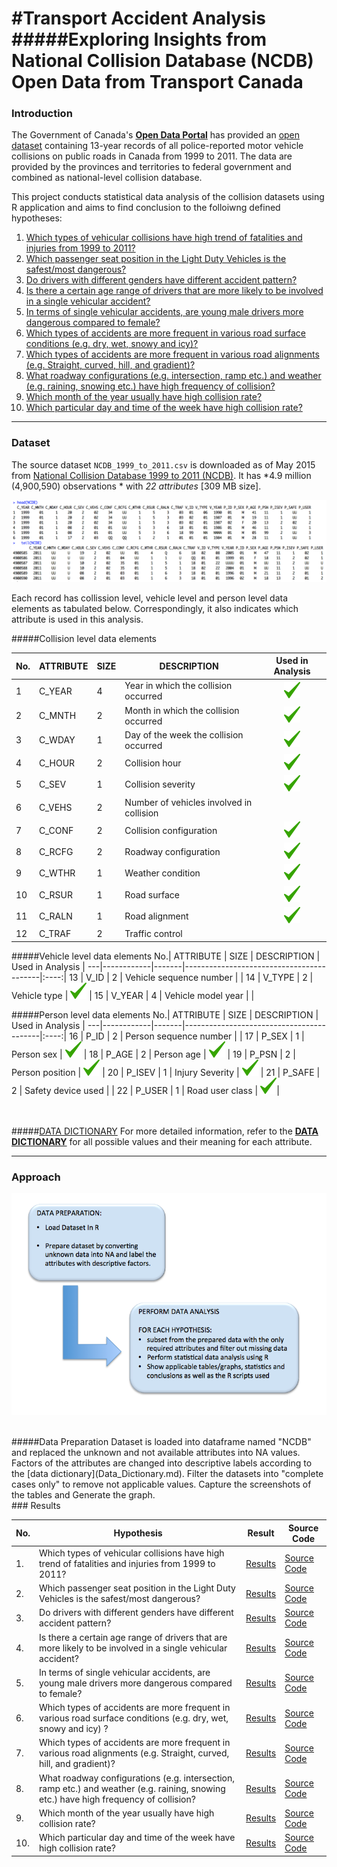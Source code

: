 
#Transport Accident Analysis
#####**Exploring Insights from National Collision Database (NCDB) Open Data from Transport Canada**
===========

### Introduction
The Government of Canada's [**Open Data Portal**](http://open.canada.ca/en) has provided an [open dataset](http://open.canada.ca/data/en/dataset/1eb9eba7-71d1-4b30-9fb1-30cbdab7e63a) containing 13-year records of all police-reported motor vehicle collisions on public roads in Canada from 1999 to 2011. The data are provided by the provinces and territories to federal government and combined as national-level collision database. 

This project conducts statistical data analysis of the collision datasets using R application and aims to find conclusion to the folloiwng defined hypotheses:

1. [Which types of vehicular collisions have high trend of fatalities and injuries from 1999 to 2011?](doc/H01/Hypothesis_01.md)
2. [Which passenger seat position in the Light Duty Vehicles is the safest/most dangerous?](doc/H02/Hypothesis_02.md)
3. [Do drivers with different genders have different accident pattern?](doc/H03/Hypothesis_03.md)
4. [Is there a certain age range of drivers that are more likely to be involved in a single vehicular accident?](doc/H04/Hypothesis_04.md)
5. [In terms of single vehicular accidents, are young male drivers more dangerous compared to female?](doc/H05/Hypothesis_05.md)
6. [Which types of accidents are more frequent in various road surface conditions (e.g. dry, wet, snowy and icy)?](doc/H06/Hypothesis_06.md)
7. [Which types of accidents are more frequent in various road alignments (e.g. Straight, curved, hill, and gradient)?](doc/H07/Hypothesis_07.md)
8. [What roadway configurations (e.g. intersection, ramp etc.) and weather (e.g. raining, snowing etc.) have high frequency of collision?](doc/H08/Hypothesis_08.md)
9. [Which month of the year usually have high collision rate?](doc/H09/Hypothesis_09.md)
10. [Which particular day and time of the week have high collision rate?](doc/H10/Hypothesis_10.md)

----

### Dataset
The source dataset `NCDB_1999_to_2011.csv` is downloaded as of May 2015 from [National Collision Database 1999 to 2011 (NCDB)](http://open.canada.ca/data/en/dataset/1eb9eba7-71d1-4b30-9fb1-30cbdab7e63a). It has *4.9 million (4,900,590) observations * with *22 attributes*  [309 MB size]. 

![](doc/H00/HeadTail_NCDB.png)


Each record has collission level, vehicle level and person level data elements as tabulated below. Correspondingly, it also indicates which attribute is used in this analysis.

#####Collision level data elements

No.| ATTRIBUTE  | SIZE  | DESCRIPTION                     | Used in Analysis |
---|------------|-----|------------------------------------------|:----:|
1  | C_YEAR     |  4	| Year in which the collision occurred |![](doc/H00/check.png)|
2  | C_MNTH     |  2	| Month in which the collision occurred  |![](doc/H00/check.png)|
3  | C_WDAY     |  1	| Day of the week the collision occurred |![](doc/H00/check.png)|
4  | C_HOUR     |  2	| Collision hour                         |![](doc/H00/check.png)|
5  | C_SEV      |  1	| Collision severity                     |![](doc/H00/check.png)|
6  | C_VEHS     |  2	| Number of vehicles involved in collision | |
7  | C_CONF     |  2	| Collision configuration                  |![](doc/H00/check.png)|
8  | C_RCFG     |  2	| Roadway configuration	                   |![](doc/H00/check.png)|
9  | C_WTHR     |  1	| Weather condition	                   |![](doc/H00/check.png)|
10 | C_RSUR     |  1	| Road surface                             |![](doc/H00/check.png)|
11 | C_RALN     |  1	| Road alignment	                   |![](doc/H00/check.png)|
12 | C_TRAF     |  2	| Traffic control                          | |


#####Vehicle level data elements
No.| ATTRIBUTE  | SIZE  | DESCRIPTION                              | Used in Analysis |
---|------------|-------|------------------------------------------|:----:|
13  | V_ID      |  2   | Vehicle sequence number                   |  |
14  | V_TYPE    |  2   | Vehicle type                              | ![](doc/H00/check.png) |
15  | V_YEAR    |  4   | Vehicle model year                        |  |

#####Person level data elements
No.| ATTRIBUTE  | SIZE  | DESCRIPTION                              | Used in Analysis |
---|------------|-------|------------------------------------------|:----:|
16 | P_ID       |  2    | Person sequence number                   |  |
17 | P_SEX      |  1    | Person sex                               | ![](doc/H00/check.png) |
18 | P_AGE      |  2    | Person age	                           | ![](doc/H00/check.png) |
19 | P_PSN      |  2    | Person position	                   | ![](doc/H00/check.png) |
20 | P_ISEV     |  1    | Injury Severity                    | ![](doc/H00/check.png) |
21 | P_SAFE     |  2    | Safety device used	                 |  |
22 | P_USER     |  1    | Road user class	                   |  ![](doc/H00/check.png)|

<br><br>
#####[DATA DICTIONARY](doc/Data_Dictionary.md)
For more detailed information, refer to the [**DATA DICTIONARY**](doc/Data_Dictionary.md) for all possible values and their meaning for each attribute.

----

### Approach

![](doc/Approach_Diagram.png)


<BR>
#####Data Preparation
Dataset is loaded into dataframe named "NCDB" and replaced the unknown and not available attributes into NA values.
Factors of the attributes are changed into descriptive labels according to the [data dictionary](Data_Dictionary.md).
Filter the datasets into "complete cases only" to remove not applicable values.
Capture the screenshots of the tables and Generate the graph.


<BR>
### Results

No. | Hypothesis | Result | Source Code 
----|-----------|--------|------------|
1. | Which types of vehicular collisions have high trend of fatalities and injuries from 1999 to 2011? | [Results](doc/H01/Hypothesis_01.md) | [Source Code](doc/H01/H01_scripts.R)
2. | Which passenger seat position in the Light Duty Vehicles is the safest/most dangerous?| [Results](doc/H02/Hypothesis_02.md) | [Source Code](doc/H02/H02_scripts.R)
3. | Do drivers with different genders have different accident pattern?| [Results](doc/H03/Hypothesis_03.md) | [Source Code](doc/H03/H03_scripts.R)
4. | Is there a certain age range of drivers that are more likely to be involved in a single vehicular accident? | [Results](doc/H04/Hypothesis_04.md) | [Source Code](doc/H04/H04_scripts.R)
5. | In terms of single vehicular accidents, are young male drivers more dangerous compared to female? | [Results](doc/H05/Hypothesis_05.md) | [Source Code](doc/H05/H05_scripts.R)
6. | Which types of accidents are more frequent in various road surface conditions (e.g. dry, wet, snowy and icy) ? | [Results](doc/H06/Hypothesis_06.md) | [Source Code](doc/H06/H06_scripts.R)
7. | Which types of accidents are more frequent in various road alignments (e.g. Straight, curved, hill, and gradient)? | [Results](doc/H07/Hypothesis_07.md) | [Source Code](doc/H07/H07_scripts.R)
8. | What roadway configurations (e.g. intersection, ramp etc.) and weather (e.g. raining, snowing etc.) have high frequency of collision?| [Results](doc/H08/Hypothesis_08.md) | [Source Code](doc/H08/H08_scripts.R)
9. | Which month of the year usually have high collision rate? | [Results](doc/H09/Hypothesis_09.md) | [Source Code](doc/H09/H09_scripts.R)
10. | Which particular day and time of the week have high collision rate? | [Results](doc/H10/Hypothesis_10.md) | [Source Code](doc/H10/H10_scripts.R)


